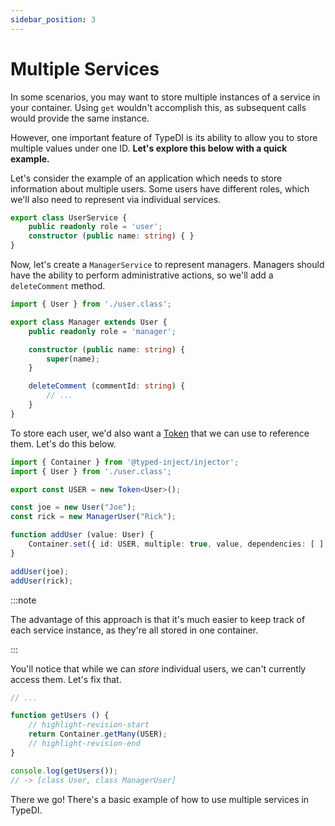 ```yaml
---
sidebar_position: 3
---
```


# Multiple Services

In some scenarios, you may want to store multiple instances of a service
in your container.  Using `get` wouldn't accomplish this, as subsequent
calls would provide the same instance.

However, one important feature of TypeDI is its ability to allow you
to store multiple values under one ID. **Let's explore this below with a quick example.**

Let's consider the example of an application which needs to store
information about multiple users.  Some users have different roles,
which we'll also need to represent via individual services.

```ts title="src/user.class.ts"
export class UserService {
    public readonly role = 'user';
    constructor (public name: string) { }
}
```

Now, let's create a `ManagerService` to represent managers.
Managers should have the ability to perform administrative actions, 
so we'll add a `deleteComment` method.

```ts title="src/manager-user.class.ts"
import { User } from './user.class';

export class Manager extends User {
    public readonly role = 'manager';

    constructor (public name: string) {
        super(name);
    }

    deleteComment (commentId: string) {
        // ...
    }
}
```

To store each user, we'd also want a [Token](../tokens/introduction) that we can use to reference them.
Let's do this below.

```ts title="src/app.ts"
import { Container } from '@typed-inject/injector';
import { User } from './user.class';

export const USER = new Token<User>();

const joe = new User("Joe");
const rick = new ManagerUser("Rick");

function addUser (value: User) {
    Container.set({ id: USER, multiple: true, value, dependencies: [ ] });
}

addUser(joe);
addUser(rick);
```

:::note
    
The advantage of this approach is that it's much easier to keep
track of each service instance, as they're all stored in one
container.

:::

You'll notice that while we can *store* individual users,
we can't currently access them. Let's fix that.
```ts title="src/app.ts"
// ...

function getUsers () {
    // highlight-revision-start
    return Container.getMany(USER);
    // highlight-revision-end
}

console.log(getUsers());
// -> [class User, class ManagerUser]
```

There we go! There's a basic example of how to use multiple services in TypeDI.
